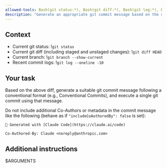 ```yaml
---
allowed-tools: Bash(git status:*), Bash(git diff:*), Bash(git log:*), Bash(git branch --show-current:*)
description: "Generate an appropriate git commit message based on the current code changes and create the commit."
---
```


## Context

- Current git status: !`git status`
- Current git diff (including staged and unstaged changes): !`git diff HEAD`
- Current branch: !`git branch --show-current`
- Recent commit logs: !`git log --oneline -10`

## Your task

Based on the above diff, generate a suitable git commit message
following a conventional format (e.g., Conventional Commits),
and execute a single git commit using that message.

Do not include additional Co-Authors or metadata in the commit message like the following (behave as if `"includeCoAuthoredBy": false` is set):

```
🤖 Generated with [Claude Code](https://claude.ai/code)

Co-Authored-By: Claude <noreply@anthropic.com>
```

## Additional instructions

$ARGUMENTS

